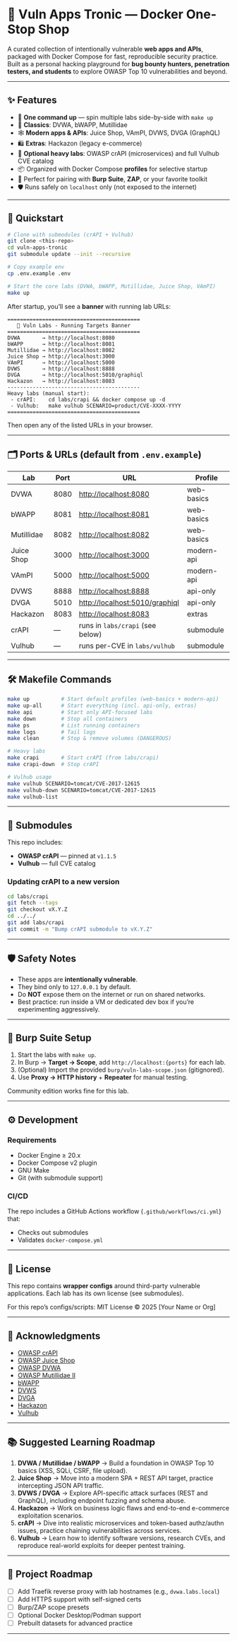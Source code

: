 # 🔐 Vuln Apps Tronic — Docker One-Stop Shop

A curated collection of intentionally vulnerable **web apps and APIs**, packaged with Docker Compose for fast, reproducible security practice.
Built as a personal hacking playground for **bug bounty hunters, penetration testers, and students** to explore OWASP Top 10 vulnerabilities and beyond.

---

## ✨ Features

* 🚀 **One command up** — spin multiple labs side-by-side with `make up`
* 🐞 **Classics**: DVWA, bWAPP, Mutillidae
* 🕸️ **Modern apps & APIs**: Juice Shop, VAmPI, DVWS, DVGA (GraphQL)
* 🛍️ **Extras**: Hackazon (legacy e-commerce)
* 🔑 **Optional heavy labs**: OWASP crAPI (microservices) and full Vulhub CVE catalog
* 📦 Organized with Docker Compose **profiles** for selective startup
* 🎯 Perfect for pairing with **Burp Suite**, **ZAP**, or your favorite toolkit
* 🛡️ Runs safely on `localhost` only (not exposed to the internet)

---

## 🚀 Quickstart

```bash
# Clone with submodules (crAPI + Vulhub)
git clone <this-repo>
cd vuln-apps-tronic
git submodule update --init --recursive

# Copy example env
cp .env.example .env

# Start the core labs (DVWA, bWAPP, Mutillidae, Juice Shop, VAmPI)
make up
```

After startup, you’ll see a **banner** with running lab URLs:

```
==========================================
   🐞 Vuln Labs - Running Targets Banner   
==========================================
DVWA       → http://localhost:8080
bWAPP      → http://localhost:8081
Mutillidae → http://localhost:8082
Juice Shop → http://localhost:3000
VAmPI      → http://localhost:5000
DVWS       → http://localhost:8888
DVGA       → http://localhost:5010/graphiql
Hackazon   → http://localhost:8083
------------------------------------------
Heavy labs (manual start):
 - crAPI:    cd labs/crapi && docker compose up -d
 - Vulhub:   make vulhub SCENARIO=product/CVE-XXXX-YYYY
==========================================
```

Then open any of the listed URLs in your browser.

---

## 🗂️ Ports & URLs (default from `.env.example`)

| Lab        | Port | URL                                                              | Profile    |
| ---------- | ---- | ---------------------------------------------------------------- | ---------- |
| DVWA       | 8080 | [http://localhost:8080](http://localhost:8080)                   | web-basics |
| bWAPP      | 8081 | [http://localhost:8081](http://localhost:8081)                   | web-basics |
| Mutillidae | 8082 | [http://localhost:8082](http://localhost:8082)                   | web-basics |
| Juice Shop | 3000 | [http://localhost:3000](http://localhost:3000)                   | modern-api |
| VAmPI      | 5000 | [http://localhost:5000](http://localhost:5000)                   | modern-api |
| DVWS       | 8888 | [http://localhost:8888](http://localhost:8888)                   | api-only   |
| DVGA       | 5010 | [http://localhost:5010/graphiql](http://localhost:5010/graphiql) | api-only   |
| Hackazon   | 8083 | [http://localhost:8083](http://localhost:8083)                   | extras     |
| crAPI      | —    | runs in `labs/crapi` (see below)                                 | submodule  |
| Vulhub     | —    | runs per-CVE in `labs/vulhub`                                    | submodule  |

---

## 🛠️ Makefile Commands

```bash
make up          # Start default profiles (web-basics + modern-api)
make up-all      # Start everything (incl. api-only, extras)
make api         # Start only API-focused labs
make down        # Stop all containers
make ps          # List running containers
make logs        # Tail logs
make clean       # Stop & remove volumes (DANGEROUS)

# Heavy labs
make crapi       # Start crAPI (from labs/crapi)
make crapi-down  # Stop crAPI

# Vulhub usage
make vulhub SCENARIO=tomcat/CVE-2017-12615
make vulhub-down SCENARIO=tomcat/CVE-2017-12615
make vulhub-list
```

---

## 🧩 Submodules

This repo includes:

* **OWASP crAPI** — pinned at `v1.1.5`
* **Vulhub** — full CVE catalog

### Updating crAPI to a new version

```bash
cd labs/crapi
git fetch --tags
git checkout vX.Y.Z
cd ../../
git add labs/crapi
git commit -m "Bump crAPI submodule to vX.Y.Z"
```

---

## 🛡️ Safety Notes

* These apps are **intentionally vulnerable**.
* They bind only to `127.0.0.1` by default.
* Do **NOT** expose them on the internet or run on shared networks.
* Best practice: run inside a VM or dedicated dev box if you’re experimenting aggressively.

---

## 🎯 Burp Suite Setup

1. Start the labs with `make up`.
2. In Burp → **Target → Scope**, add `http://localhost:{ports}` for each lab.
3. (Optional) Import the provided `burp/vuln-labs-scope.json` (gitignored).
4. Use **Proxy → HTTP history** + **Repeater** for manual testing.

Community edition works fine for this lab.

---

## ⚙️ Development

### Requirements

* Docker Engine ≥ 20.x
* Docker Compose v2 plugin
* GNU Make
* Git (with submodule support)

### CI/CD

The repo includes a GitHub Actions workflow (`.github/workflows/ci.yml`) that:

* Checks out submodules
* Validates `docker-compose.yml`

---

## 📜 License

This repo contains **wrapper configs** around third-party vulnerable applications.
Each lab has its own license (see submodules).

For this repo’s configs/scripts:
MIT License © 2025 \[Your Name or Org]

---

## 🙌 Acknowledgments

* [OWASP crAPI](https://github.com/OWASP/crAPI)
* [OWASP Juice Shop](https://github.com/juice-shop/juice-shop)
* [OWASP DVWA](http://www.dvwa.co.uk/)
* [OWASP Mutillidae II](https://github.com/webpwnized/mutillidae)
* [bWAPP](http://itsecgames.com/)
* [DVWS](https://github.com/snoopysecurity/dvws)
* [DVGA](https://github.com/dolevf/Damn-Vulnerable-GraphQL-Application)
* [Hackazon](https://github.com/rapid7/hackazon)
* [Vulhub](https://github.com/vulhub/vulhub)

---

## 📚 Suggested Learning Roadmap

1. **DVWA / Mutillidae / bWAPP** → Build a foundation in OWASP Top 10 basics (XSS, SQLi, CSRF, file upload).  
2. **Juice Shop** → Move into a modern SPA + REST API target, practice intercepting JSON API traffic.  
3. **DVWS / DVGA** → Explore API-specific attack surfaces (REST and GraphQL), including endpoint fuzzing and schema abuse.  
4. **Hackazon** → Work on business logic flaws and end-to-end e-commerce exploitation scenarios.  
5. **crAPI** → Dive into realistic microservices and token-based authz/authn issues, practice chaining vulnerabilities across services.  
6. **Vulhub** → Learn how to identify software versions, research CVEs, and reproduce real-world exploits for deeper pentest training.  

---

## 🏁 Project Roadmap

- [ ] Add Traefik reverse proxy with lab hostnames (e.g., `dvwa.labs.local`)  
- [ ] Add HTTPS support with self-signed certs  
- [ ] Burp/ZAP scope presets  
- [ ] Optional Docker Desktop/Podman support  
- [ ] Prebuilt datasets for advanced practice  

---

